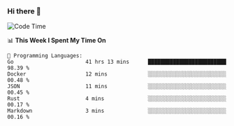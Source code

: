 ### Hi there 👋

<!--
**CrazyCollin/crazycollin** is a ✨ _special_ ✨ repository because its `README.md` (this file) appears on your GitHub profile.

Here are some ideas to get you started:

- 🔭 I’m currently working on ...
- 🌱 I’m currently learning ...
- 👯 I’m looking to collaborate on ...
- 🤔 I’m looking for help with ...
- 💬 Ask me about ...
- 📫 How to reach me: ...
- 😄 Pronouns: ...
- ⚡ Fun fact: ...
-->

<!--START_SECTION:waka-->
![Code Time](http://img.shields.io/badge/Code%20Time-1%2C134%20hrs%209%20mins-blue)

📊 **This Week I Spent My Time On** 

```text
💬 Programming Languages: 
Go                       41 hrs 13 mins      █████████████████████████   98.39 % 
Docker                   12 mins             ░░░░░░░░░░░░░░░░░░░░░░░░░   00.48 % 
JSON                     11 mins             ░░░░░░░░░░░░░░░░░░░░░░░░░   00.45 % 
Rust                     4 mins              ░░░░░░░░░░░░░░░░░░░░░░░░░   00.17 % 
Markdown                 3 mins              ░░░░░░░░░░░░░░░░░░░░░░░░░   00.16 % 
```


<!--END_SECTION:waka-->
